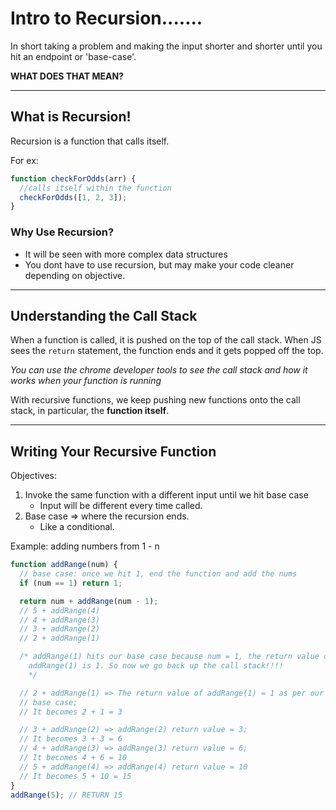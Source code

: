 # Intro to Recursion.......

In short taking a problem and making the input shorter and shorter until you hit an endpoint or 'base-case'.

**WHAT DOES THAT MEAN?**

---

## What is Recursion!

Recursion is a function that calls itself.

For ex:

```js
function checkForOdds(arr) {
  //calls itself within the function
  checkForOdds([1, 2, 3]);
}
```

### Why Use Recursion?

- It will be seen with more complex data structures
- You dont have to use recursion, but may make your code cleaner depending on objective.

---

## Understanding the Call Stack

When a function is called, it is pushed on the top of the call stack. When JS sees the `return` statement, the function ends and it gets popped off the top.

_You can use the chrome developer tools to see the call stack and how it works when your function is running_

With recursive functions, we keep pushing new functions onto the call stack, in particular, the **function itself**.

---

## Writing Your Recursive Function

Objectives:

1. Invoke the same function with a different input until we hit base case
   - Input will be different every time called.
2. Base case => where the recursion ends.
   - Like a conditional.

Example: adding numbers from 1 - n

```js
function addRange(num) {
  // base case: once we hit 1, end the function and add the nums
  if (num == 1) return 1;

  return num + addRange(num - 1);
  // 5 + addRange(4)
  // 4 + addRange(3)
  // 3 + addRange(2)
  // 2 + addRange(1)

  /* addRange(1) hits our base case because num = 1, the return value of 
	addRange(1) is 1. So now we go back up the call stack!!!!
	*/

  // 2 + addRange(1) => The return value of addRange(1) = 1 as per our
  // base case;
  // It becomes 2 + 1 = 3

  // 3 + addRange(2) => addRange(2) return value = 3;
  // It becomes 3 + 3 = 6
  // 4 + addRange(3) => addRange(3) return value = 6;
  // It becomes 4 + 6 = 10
  // 5 + addRange(4) => addRange(4) return value = 10
  // It becomes 5 + 10 = 15
}
addRange(5); // RETURN 15
```
